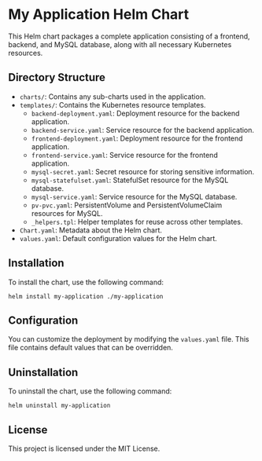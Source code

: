 # My Application Helm Chart

This Helm chart packages a complete application consisting of a frontend, backend, and MySQL database, along with all necessary Kubernetes resources.

## Directory Structure

- `charts/`: Contains any sub-charts used in the application.
- `templates/`: Contains the Kubernetes resource templates.
  - `backend-deployment.yaml`: Deployment resource for the backend application.
  - `backend-service.yaml`: Service resource for the backend application.
  - `frontend-deployment.yaml`: Deployment resource for the frontend application.
  - `frontend-service.yaml`: Service resource for the frontend application.
  - `mysql-secret.yaml`: Secret resource for storing sensitive information.
  - `mysql-statefulset.yaml`: StatefulSet resource for the MySQL database.
  - `mysql-service.yaml`: Service resource for the MySQL database.
  - `pv-pvc.yaml`: PersistentVolume and PersistentVolumeClaim resources for MySQL.
  - `_helpers.tpl`: Helper templates for reuse across other templates.
- `Chart.yaml`: Metadata about the Helm chart.
- `values.yaml`: Default configuration values for the Helm chart.

## Installation

To install the chart, use the following command:

```
helm install my-application ./my-application
```

## Configuration

You can customize the deployment by modifying the `values.yaml` file. This file contains default values that can be overridden.

## Uninstallation

To uninstall the chart, use the following command:

```
helm uninstall my-application
```

## License

This project is licensed under the MIT License.